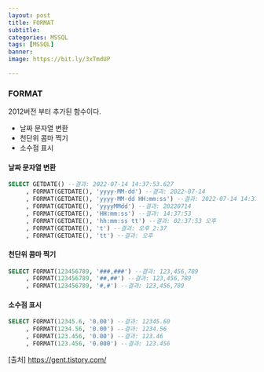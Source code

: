 ```yaml
---
layout: post
title: FORMAT
subtitle: 
categories: MSSQL
tags: [MSSQL]
banner:
image: https://bit.ly/3xTmdUP

---
```

### FORMAT

2012버전 부터 추가된 함수이다.

- 날짜 문자열 변환
- 천단위 콤마 찍기
- 소수점 표시  

#### 날짜 문자열 변환
~~~sql
SELECT GETDATE() --결과: 2022-07-14 14:37:53.627
     , FORMAT(GETDATE(), 'yyyy-MM-dd') --결과: 2022-07-14
     , FORMAT(GETDATE(), 'yyyy-MM-dd HH:mm:ss') --결과: 2022-07-14 14:37:53
     , FORMAT(GETDATE(), 'yyyyMMdd') --결과: 20220714
     , FORMAT(GETDATE(), 'HH:mm:ss') --결과: 14:37:53
     , FORMAT(GETDATE(), 'hh:mm:ss tt') --결과: 02:37:53 오후
     , FORMAT(GETDATE(), 't') --결과: 오후 2:37
     , FORMAT(GETDATE(), 'tt') --결과: 오후
~~~

#### 천단위 콤마 찍기
~~~sql
SELECT FORMAT(123456789, '###,###') --결과: 123,456,789
     , FORMAT(123456789, '##,##') --결과: 123,456,789
     , FORMAT(123456789, '#,#') --결과: 123,456,789
~~~

#### 소수점 표시
~~~sql
SELECT FORMAT(12345.6, '0.00') --결과: 12345.60
     , FORMAT(1234.56, '0.00') --결과: 1234.56
     , FORMAT(123.456, '0.00') --결과: 123.46
     , FORMAT(123.456, '0.000') --결과: 123.456
~~~



[출처] https://gent.tistory.com/

